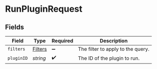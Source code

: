 # RunPluginRequest


## Fields

| Field                                     | Type                                      | Required                                  | Description                               |
| ----------------------------------------- | ----------------------------------------- | ----------------------------------------- | ----------------------------------------- |
| `filters`                                 | [Filters](../../Models/Shared/Filters.md) | :heavy_minus_sign:                        | The filter to apply to the query.         |
| `pluginID`                                | *string*                                  | :heavy_check_mark:                        | The ID of the plugin to run.              |
